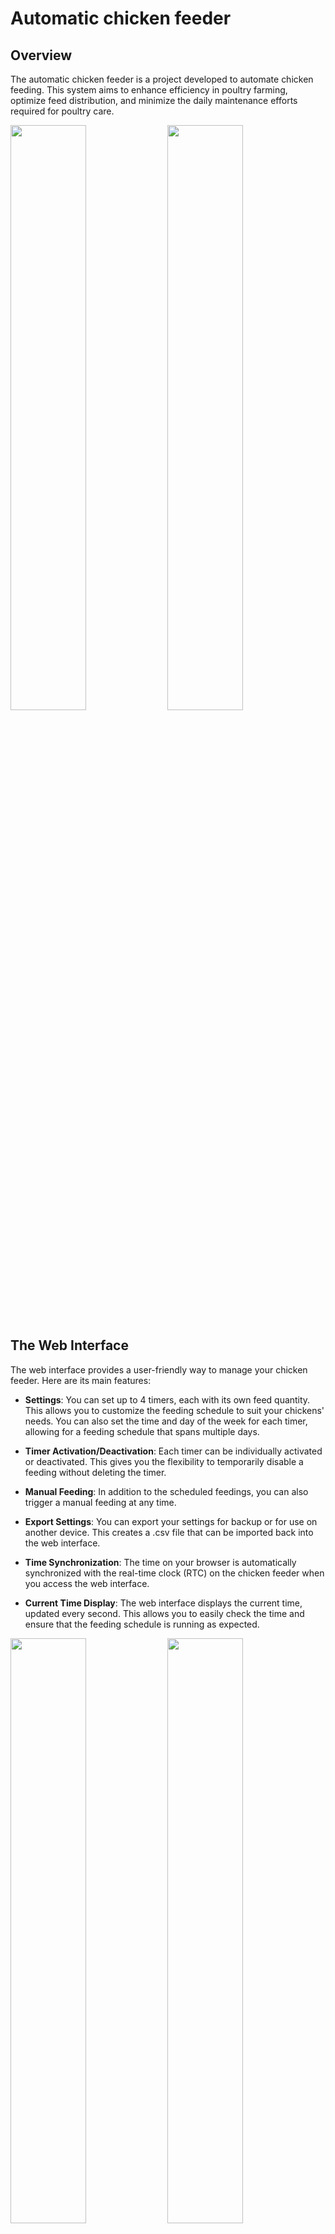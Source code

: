 # Automatic chicken feeder

## Overview
The automatic chicken feeder is a project developed to automate chicken feeding. This system aims to enhance efficiency in poultry farming, optimize feed distribution, and minimize the daily maintenance efforts required for poultry care.

<img src="media/Zmf8OmPV7K.jpg" width="49%"></img>
<img src="media/JljAL2A0pf.jpg" width="49%"></img>



## The Web Interface

The web interface provides a user-friendly way to manage your chicken feeder. Here are its main features:

- **Settings**: You can set up to 4 timers, each with its own feed quantity. This allows you to customize the feeding schedule to suit your chickens' needs. You can also set the time and day of the week for each timer, allowing for a feeding schedule that spans multiple days.

- **Timer Activation/Deactivation**: Each timer can be individually activated or deactivated. This gives you the flexibility to temporarily disable a feeding without deleting the timer.

- **Manual Feeding**: In addition to the scheduled feedings, you can also trigger a manual feeding at any time.

- **Export Settings**: You can export your settings for backup or for use on another device. This creates a .csv file that can be imported back into the web interface.

- **Time Synchronization**: The time on your browser is automatically synchronized with the real-time clock (RTC) on the chicken feeder when you access the web interface.

- **Current Time Display**: The web interface displays the current time, updated every second. This allows you to easily check the time and ensure that the feeding schedule is running as expected.

<img src="media/web/54Eh4yKA26.png" width="49%"></img>
<img src="media/web/y7946Xo49U.png" width="49%"></img>

<img src="media/web/78P98s95M5.png" width="49%"></img>
<img src="media/web/348Di564NY.png" width="49%"></img>

> Note: While the images show the web interface being accessed via `localhost:5000`, this is for development purposes only. In a production environment, the web interface can be accessed via the IP address `192.168.4.1`.

## Features
- Automated feeding at pre-set times
- Customizable feeding schedules and quantities via a web-based user interface
- Secure storage of feeding data in the microcontroller's non-volatile memory
- Establishment of a secure Wi-Fi network for system configuration and monitoring
- Power-saving mode capability to extend battery life

## Hardware
- ESP32DEV or ESP32S3 microcontroller (refer to images below)
- Motor control module, such as a servo motor
- DS3231 Real-Time Clock module for precise timekeeping
- Compatible with smartphones, tablets, or computers equipped with a web browser and Wi-Fi
- Versatile power supply options: battery or power adapter

<img src="media/esp32-front.jpg" width="49%" alt="ESP32"></img>
<img src="media/esp32s3-front.jpg" width="49%" alt="ESP32S3 microcontroller"></img>

### 3D Printed Components
> Note: STL files for 3D printing will be available shortly.

This section outlines the key 3D printed components essential for assembling the automatic chicken feeder. These parts have been meticulously designed to ensure easy assembly and efficient operation of the feeder.

- **Funnel at the top**: Serves as the primary entry point for the feed, guiding it smoothly into the system.
- **Spreading Disc**: A critical component responsible for evenly distributing the feed.
- **Spreading Disc Holder**: Provides stable support to the spreading disc, ensuring reliable operation.
- **Distance Holder**: Aids in maintaining the correct spacing between various components.
- **Battery Pack Holder**: Securely houses the battery, ensuring a consistent power supply.
- **Allen Wrench**: A tool included for easy assembly and adjustment of the components.

Each component plays a vital role in the functionality of the feeder, contributing to its overall effectiveness and ease of use.

<img src="media/GFZJfbpgox5U.jpg" width="60%" style="display: block; margin-left: auto; margin-right: auto;"></img>

The image illustrates the key components of the feeder: the funnel, spreading disc, spreading disc holder, and distance holder. Centrally located, an Allen wrench is utilized to securely attach the spreading disc to the motor.

## Installation and Configuration
1. Clone this repository.
2. Rename `data/config.json-template` to `data/config.json` and change the default values to your preferences.
```bash
mv data/config.json-template data/config.json
```
3. Install dependencies (VSCode extension PlatformIO IDE and PlatformIO Core).
4. Configure the `platformio.ini` file to select the correct board and port, or start a Nix shell.

```bash
nix-shell
```

## Usage Instructions for ESP in Access Point Mode
When operating the ESP in Access Point mode, it generates a dedicated WiFi network. To access the ESP's web server, use the following default IP address: http://192.168.4.1. Simply open a web browser and input this IP address to interact with the web services and functionalities offered by the ESP32.

### ESP32 Microcontroller Pinout
The table below details the pinout configuration of the ESP32 microcontroller. Please note that the pinout for the DS3231 RTC module and the motor control module may differ based on the manufacturer's specifications.

| ESP32S3 | ESP32DEV | RTC | Motor   |
| ------- | -------- | --- | ------- |
| 4       | 21       | SDA | -       |
| 5       | 22       | SCL | -       |
| 7       | 4        | INT | -       |
| 8       | 2        | -   | CONTROL |
| 3.3V    | 3.3V     | VCC | VCC     |
| GND     | GND      | GND | GND     |

### Flashing Firmware from the Release Section
> Before proceeding, it's essential to create your own littlefs.bin file. For guidance on building this file, refer to the section about the [Makefile](#build-the-project-with-the-makefile). Without this, the configuration file will be absent, leading to improper functioning of the system.

In the release section, the latest firmware binaries for the microcontrollers are available. Use the commands below to flash these binaries onto the ESP32DEV or ESP32S3 microcontroller.

**First, you must install the `esptool`:**

```bash
pip install esptool
```

> Note: Ensure you have Python and pip installed on your system before running the above command.

#### firmware.bin, bootloader.bin and partitions.bin (ESP32)
```bash
esptool.py --port /dev/ttyUSB0 --baud 921600 --before default_reset --after hard_reset write_flash -z --flash_mode dio --flash_freq 40m --flash_size detect 0x1000 bootloader.bin 0x8000 partitions.bin 0x10000 firmware.bin
```
Change the `--port` parameter to match your system configuration and the path to the binary files.

#### firmware.bin (ESP8266)
```bash
esptool.py --port /dev/ttyUSB0 --baud 921600 --before default_reset --after hard_reset write_flash -z --flash_mode dio --flash_freq 40m --flash_size detect 0x10000 firmware.bin
```
Change the `--port` parameter to match your system configuration and the path to the binary files.

#### littlefs.bin (ESP32 and ESP8266)
```bash
esptool.py --port /dev/ttyUSB0 --baud 921600 --before default_reset --after hard_reset write_flash -z --flash_mode dio --flash_freq 40m --flash_size detect 0x290000 littlefs.bin
```
Change the `--port` parameter to match your system configuration and the path to the binary files.

## Contributions and Collaboration Opportunities

This project thrives on community involvement and we wholeheartedly welcome contributions and collaboration. Whether you're looking to implement new features, optimize existing functionalities, or fix bugs, your input is invaluable. 

- **Creating Issues**: If you encounter a bug or have a suggestion for an enhancement, please open a new issue on our repository. This helps us track and address diverse user needs and feedback.
- **Pull Requests**: Feel encouraged to fork the repository and submit pull requests. Whether it’s a minor fix or a substantial feature addition, your contributions help drive the project forward.
- **Code Review and Discussion**: Engage in discussions or review code changes submitted by others. Your insights and feedback are crucial for maintaining high-quality code and innovative features.
- **Sharing Expertise and Knowledge**: If you have expertise in a specific area relevant to the project, such as advanced programming techniques, efficient algorithms, or user interface design, please share your knowledge to enhance the project's development.

We're excited to see how you can help shape and evolve this project. Together, we can achieve more!

### Build the project with the `Makefile`
> To select the appropriate board for your project, modify the BOARD variable in the Makefile. The default setting for this variable is `esp32s3`.

To build the project with your specified settings, use the command below:

```bash
make build
```

To flash the project onto the microcontroller, use the command provided below:

```bash
make flash
```

To set up the file system, utilize the commands outlined below.
> It is necessary to relocate or modify the `config.json` file within the `./data` folder. For detailed instructions on configuring this file, please refer to the `config.json-template` file.

```bash
make fs
make uploadfs
```

For access to more advanced commands, utilize the **help** command.

```bash
make help
```

## Sources and helpful links
- [PlatformIO and ESP32](https://docs.platformio.org/en/latest/platforms/espressif32.html): Comprehensive guide for using PlatformIO with ESP32 microcontrollers.
- [ESP32 Datasheet](https://www.espressif.com/sites/default/files/documentation/esp32_datasheet_en.pdf): Detailed technical specifications of the ESP32 microcontroller.
- [DS3231 RTC](https://www.analog.com/media/en/technical-documentation/data-sheets/DS3231.pdf): Technical datasheet for the DS3231 Real-Time Clock module.
- [RTC Interrupt](https://github.com/IowaDave/RTC-DS3231-Arduino-Interrupt): Guide to using interrupts with the DS3231 RTC on Arduino.
- [RTC Synchronization](https://github.com/Friedjof/SyncRTC): Project for synchronizing the RTC with external time sources.
- [Battery Operation](https://randomnerdtutorials.com/power-esp32-esp8266-solar-panels-battery-level-monitoring/): Guide to powering ESP32 and ESP8266 with solar panels and battery level monitoring.
- [ESP32 Deep Sleep](https://randomnerdtutorials.com/esp32-deep-sleep-arduino-ide-wake-up-sources/): Instructions on using the ESP32's deep sleep mode and its wake-up sources.
- [ESP32S3 Datasheet](https://www.espressif.com/sites/default/files/documentation/esp32-s3_datasheet_en.pdf): Technical details and specifications of the ESP32S3 microcontroller.


## Authors
- [Friedjof Noweck](https://github.com/Friedjof)
- [Bernhard schlagheck](https://github.com/bschlagheck)
